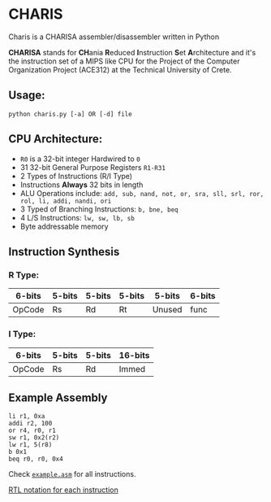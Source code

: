 # CHARIS 

Charis is a CHARISA assembler/disassembler written in Python

**CHARISA** stands for **CH**ania **R**educed **I**nstruction **S**et **A**rchitecture and it's the instruction set of a MIPS like CPU for the Project of the Computer Organization Project (ACE312) at the Technical University of Crete. 

## Usage:
```python charis.py [-a] OR [-d] file```

## CPU Architecture:

- ```R0``` is a 32-bit integer Hardwired to ```0```
- 31 32-bit General Purpose Registers ```R1-R31```
- 2 Types of Instructions (R/I Type)
- Instructions **Always** 32 bits in length
- ALU Operations include: ```add, sub, nand, not, or, sra, sll, srl, ror, rol, li, addi, nandi, ori```
- 3 Typed of Branching Instructions: ```b, bne, beq```
- 4 L/S Instructions: ```lw, sw, lb, sb```
- Byte addressable memory

## Instruction Synthesis

### R Type:

|6-bits|5-bits|5-bits|5-bits|5-bits|6-bits|
|------|------|------|------|------|------|
|OpCode|  Rs  |  Rd  |  Rt  |Unused| func |



### I Type:

|6-bits|5-bits|5-bits|16-bits|
|------|------|------|-------|
|OpCode|  Rs  |  Rd  | Immed |


## Example Assembly

```
li r1, 0xa
addi r2, 100
or r4, r0, r1
sw r1, 0x2(r2)
lw r1, 5(r8)
b 0x1
beq r0, r0, 0x4
```

Check [```example.asm```](https://github.com/the-rectifier/CHARIS/blob/master/example.asm) for all instructions.

[RTL notation for each instruction](https://github.com/the-rectifier/CHARIS/blob/master/CHARISA%20_RTL.pdf)

